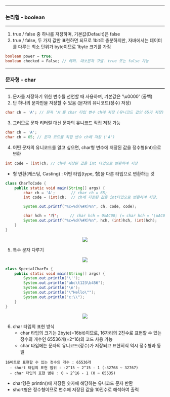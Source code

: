 -----
### 논리형 - boolean
-----
1. true / false 중 하나를 저장하며, 기본값(Default)은 false
2. true / false, 두 가지 값만 표현하면 되므로 1bit로 충분하지만, 자바에서는 데이터를 다루는 최소 단위가 byte이므로 1byte 크기를 가짐

```java
boolean power = true;
boolean checked = False; // 에러. 대소문자 구별. true 또는 false 가능
```

-----
### 문자형 - char
-----
1. 문자를 저장하기 위한 변수를 선언할 때 사용하며, 기본값은 '\u0000' (공백)
2. 단 하나의 문자만을 저장할 수 있음 (문자의 유니코드(정수) 저장)
```java
char ch = 'A'; // 문자 'A'를 char 타입 변수 ch에 저장 (유니코드 값인 65가 저장)
```

3. 그러므로 문자 리터럴 대신 문자의 유니코드 직접 저장 가능
```java
char ch = 'A';
char ch = 65; // 문자 코드를 직접 변수 ch에 저장 ('A')
```

4. 어떤 문자의 유니코드를 알고 싶으면, char형 변수에 저장된 값을 정수형(int)으로 변환
```java
int code = (int)ch; // ch에 저장된 값을 int 타입으로 변환하여 저장
```
  - 형 변환(캐스팅, Casting) : 어떤 타입(type, 형)을 다른 타입으로 변환하는 것

```java
class CharToCode { 
	public static void main(String[] args) { 
		char ch = 'A';	     // char ch = 65;         
		int code = (int)ch;  // ch에 저장된 값을 int타입으로 변환하여 저장.

		System.out.printf("%c=%d(%#X)%n", ch, code, code); 

		char hch = '가';     // char hch = 0xAC00; (= char hch = '\uAC00')
		System.out.printf("%c=%d(%#X)%n", hch, (int)hch, (int)hch);
	} 
} 
```
<div align="center">
<img src="https://github.com/sooyounghan/JavaScript/assets/34672301/5a7a7202-0f81-4f7f-98e9-26acd5cb7e0b">
</div>

5. 특수 문자 다루기
<div align="center">
<img src="https://github.com/sooyounghan/JavaScript/assets/34672301/438d0db5-e91c-49e3-afba-ca68b4f8c54a">
</div>

```java
class SpecialCharEx {
	public static void main(String[] args) {
		System.out.println('\'');		     
		System.out.println("abc\t123\b456"); 
		System.out.println('\n');		    
		System.out.println("\"Hello\"");	
		System.out.println("c:\\");
	}
}
```
<div align="center">
<img src="https://github.com/sooyounghan/JavaScript/assets/34672301/414b7949-a272-40c0-b077-9d890b297533">
</div>

6. char 타입의 표현 방식
   - char 타입의 크기는 2byte(=16bit)이므로, 16자리의 2진수로 표현할 수 있는 정수의 개수인 65536개(=2^16)의 코드 사용 가능
   - char 타입에는 문자의 유니코드(정수)가 저장되고 표현혀식 역시 정수형과 동일
  
```
16비트로 표현할 수 있는 정수의 개수 : 65536개
  - short 타입의 표현 범위 : -2^15 ~ 2^15 - 1 (-32768 ~ 32767)
  - char 타입의 표현 범위 : 0 ~ 2^16 - 1 (0 ~ 65535)
```

  - char형은 println()에 저장된 숫자에 해당하는 유니코드 문자 반환
  - short형은 정수형이므로 변수에 저장된 값을 10진수로 해석하여 출력
